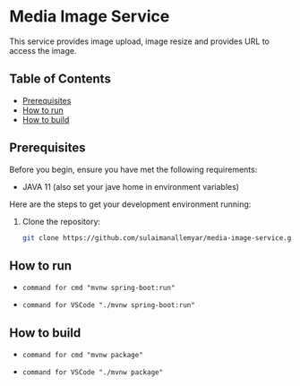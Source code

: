 # Media Image Service

This service provides image upload, image resize and provides URL to access the image.

## Table of Contents

- [Prerequisites](#prerequisites)
- [How to run](#how-to-run)
- [How to build](#how-to-build)

## Prerequisites

Before you begin, ensure you have met the following requirements:

- JAVA 11 (also set your jave home in environment variables)

Here are the steps to get your development environment running:

1. Clone the repository:
   ```bash
   git clone https://github.com/sulaimanallemyar/media-image-service.git
   ```

## How to run

-     command for cmd "mvnw spring-boot:run"
-     command for VSCode "./mvnw spring-boot:run"

## How to build

-     command for cmd "mvnw package"
-     command for VSCode "./mvnw package"
